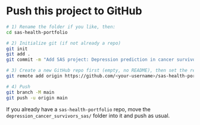 # Push this project to GitHub

```bash
# 1) Rename the folder if you like, then:
cd sas-health-portfolio

# 2) Initialize git (if not already a repo)
git init
git add .
git commit -m "Add SAS project: Depression prediction in cancer survivors (NHIS 2019–2023)"

# 3) Create a new GitHub repo first (empty, no README), then set the remote:
git remote add origin https://github.com/<your-username>/sas-health-portfolio.git

# 4) Push
git branch -M main
git push -u origin main
```

If you already have a `sas-health-portfolio` repo, move the `depression_cancer_survivors_sas/` folder into it and push as usual.
